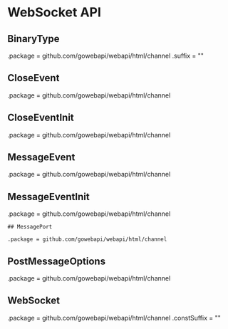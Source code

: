 # WebSocket API

## BinaryType

.package = github.com/gowebapi/webapi/html/channel
.suffix = ""

## CloseEvent

.package = github.com/gowebapi/webapi/html/channel

## CloseEventInit

.package = github.com/gowebapi/webapi/html/channel

## MessageEvent

.package = github.com/gowebapi/webapi/html/channel

## MessageEventInit

.package = github.com/gowebapi/webapi/html/channel

    ## MessagePort

    .package = github.com/gowebapi/webapi/html/channel

## PostMessageOptions

.package = github.com/gowebapi/webapi/html/channel

## WebSocket

.package = github.com/gowebapi/webapi/html/channel
.constSuffix = ""
